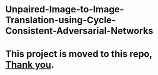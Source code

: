 # Unpaired-Image-to-Image-Translation-using-Cycle-Consistent-Adversarial-Networks
# This project is moved to this repo, [Thank you](https://github.com/abhishekyana/CycleGANs-PyTorch).
